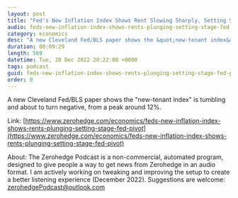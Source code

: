 ```yaml
---
layout: post
title: "Fed's New Inflation Index Shows Rent Slowing Sharply, Setting Stage For Fed Pivot"
audio: feds-new-inflation-index-shows-rents-plunging-setting-stage-fed-pivot-1
category: economics
desc: "A new Cleveland Fed/BLS paper shows the &quot;new-tenant index&quot; is tumbling and about to turn negative, from a peak around 12%."
duration: 00:09:29
length: 569
datetime: Tue, 20 Dec 2022 20:22:00 +0000
tags: podcast
guid: feds-new-inflation-index-shows-rents-plunging-setting-stage-fed-pivot-0
order: 0
---
```

A new Cleveland Fed/BLS paper shows the &quot;new-tenant index&quot; is tumbling and about to turn negative, from a peak around 12%.

Link: [https://www.zerohedge.com/economics/feds-new-inflation-index-shows-rents-plunging-setting-stage-fed-pivot](https://www.zerohedge.com/economics/feds-new-inflation-index-shows-rents-plunging-setting-stage-fed-pivot)

About: The Zerohedge Podcast is a non-commercial, automated program, designed to give people a way to get news from Zerohedge in an audio format.  I am actively working on tweaking and improving the setup to create a better listening experience (December 2022).  Suggestions are welcome: [zerohedgePodcast@outlook.com](mailto:zerohedgePodcast@outlook.com)